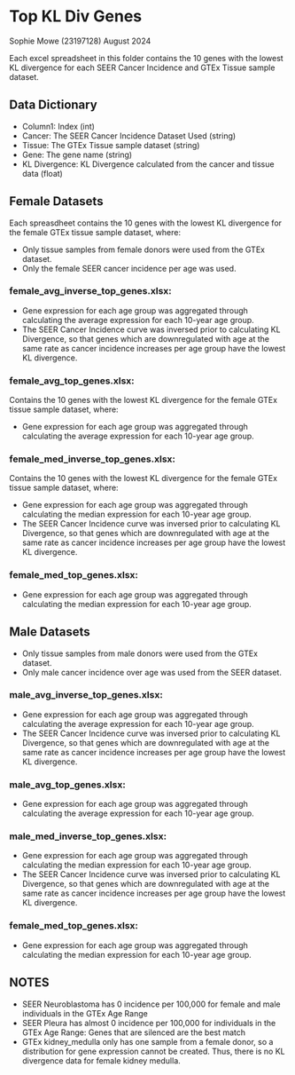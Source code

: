# Top KL Div Genes
Sophie Mowe (23197128)
August 2024

Each excel spreadsheet in this folder contains the 10 genes with the lowest KL divergence for each SEER Cancer Incidence and GTEx Tissue sample dataset.

## Data Dictionary
- Column1: Index (int)
- Cancer: The SEER Cancer Incidence Dataset Used (string)
- Tissue: The GTEx Tissue sample dataset (string)
- Gene: The gene name (string)
- KL Divergence: KL Divergence calculated from the cancer and tissue data (float)

## Female Datasets
Each spreasdheet contains the 10 genes with the lowest KL divergence for the female GTEx tissue sample dataset, where:
- Only tissue samples from female donors were used from the GTEx dataset.
- Only the female SEER cancer incidence per age was used.

### female_avg_inverse_top_genes.xlsx:
- Gene expression for each age group was aggregated through calculating the average expression for each 10-year age group.
- The SEER Cancer Incidence curve was inversed prior to calculating KL Divergence, so that genes which are downregulated with age at the same rate as cancer incidence increases per age group have the lowest KL divergence.

### female_avg_top_genes.xlsx:
Contains the 10 genes with the lowest KL divergence for the female GTEx tissue sample dataset, where:
- Gene expression for each age group was aggregated through calculating the average expression for each 10-year age group.

### female_med_inverse_top_genes.xlsx:
Contains the 10 genes with the lowest KL divergence for the female GTEx tissue sample dataset, where:
- Gene expression for each age group was aggregated through calculating the median expression for each 10-year age group.
- The SEER Cancer Incidence curve was inversed prior to calculating KL Divergence, so that genes which are downregulated with age at the same rate as cancer incidence increases per age group have the lowest KL divergence.

### female_med_top_genes.xlsx:
- Gene expression for each age group was aggregated through calculating the median expression for each 10-year age group.

## Male Datasets
- Only tissue samples from male donors were used from the GTEx dataset.
- Only male cancer incidence over age was used from the SEER dataset.

### male_avg_inverse_top_genes.xlsx:
- Gene expression for each age group was aggregated through calculating the average expression for each 10-year age group.
- The SEER Cancer Incidence curve was inversed prior to calculating KL Divergence, so that genes which are downregulated with age at the same rate as cancer incidence increases per age group have the lowest KL divergence.

### male_avg_top_genes.xlsx:
- Gene expression for each age group was aggregated through calculating the average expression for each 10-year age group.

### male_med_inverse_top_genes.xlsx:
- Gene expression for each age group was aggregated through calculating the median expression for each 10-year age group.
- The SEER Cancer Incidence curve was inversed prior to calculating KL Divergence, so that genes which are downregulated with age at the same rate as cancer incidence increases per age group have the lowest KL divergence.

### female_med_top_genes.xlsx:
- Gene expression for each age group was aggregated through calculating the median expression for each 10-year age group.

## NOTES
- SEER Neuroblastoma has 0 incidence per 100,000 for female and male individuals in the GTEx Age Range
- SEER Pleura has almost 0 incidence per 100,000 for individuals in the GTEx Age Range: Genes that are silenced are the best match
- GTEx kidney_medulla only has one sample from a female donor, so a distribution for gene expression cannot be created. Thus, there is no KL divergence data for female kidney medulla.